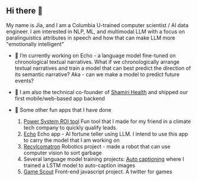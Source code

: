 ## Hi there 👋

My name is Jia, and I am a Columbia U-trained computer scientist / AI data engineer. I am interested in NLP, ML, and multimodal LLM with a focus on paralinguistics attributes in speech and how that can make LLM more "emotionally intelligent" 

- 🔭 I’m currently working on Echo - a language model fine-tuned on chronological textual narratives. What if we chronologically arrange textual narratives and train a model that can best predict the direction of its semantic narrative? Aka - can we make a model to predict future events?
  
- 🌱 I am also the technical co-founder of [Shamiri Health](https://www.shamirihealth.com/) and shipped our first mobile/web-based app backend
  
- 👯 Some other fun apps that I have done
  1. [Power System ROI tool](https://github.com/jiajiabinx/power-system-roi/tree/main) Fun tool that I made for my friend in a climate tech company to quickly qualify leads.
  2. [Echo](https://github.com/jiajiabinx/echo) Echo app - AI fortune teller using LLM. I intend to use this app to carry the model that I am working on
  3. [Recylcomatron](https://github.com/jiajiabinx/recylcomatron) Robotics project - made a robot that can use computer vision to sort garbage
  4. Several language model training projects: [Auto captioning](https://github.com/jiajiabinx/auto_caption) where I trained a LSTM model to auto-caption images
  5. [Game Scout](https://github.com/jiajiabinx/game_scout) Front-end javascript project. A twitter for games

